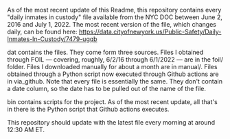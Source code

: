 As of the most recent update of this Readme, this repository contains every "daily inmates in custody" file available from the NYC DOC between June 2, 2016 and July 1, 2022. The most recent version of the file, which changes daily, can be found here: https://data.cityofnewyork.us/Public-Safety/Daily-Inmates-In-Custody/7479-ugqb 

dat contains the files. They come form three sources. Files I obtained through FOIL — covering, roughly, 6/2/16 through 6/1/2022 — are in the foil/ folder. Files I downloaded manually for about a month are in manual/. Files obtained through a Python script now executed through Github actions are in via_github. Note that every file is essentially the same. They don't contain a date column, so the date has to be pulled out of the name of the file.

bin contains scripts for the project. As of the most recent update, all that's in there is the Python script that Github actions executes.

This repository should update with the latest file every morning at around 12:30 AM ET.

